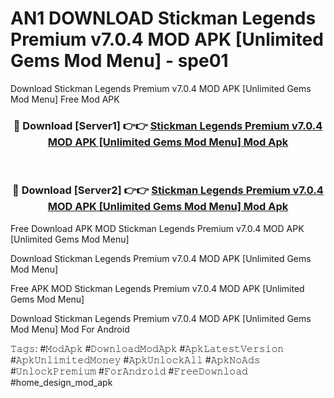 # AN1 DOWNLOAD Stickman Legends Premium v7.0.4 MOD APK [Unlimited Gems Mod Menu] - spe01
Download Stickman Legends Premium v7.0.4 MOD APK [Unlimited Gems Mod Menu] Free Mod APK

<div align="center">
<h3>🔴 Download [Server1] 👉👉 <a href="https://apk-comot.site?title=Stickman_Legends_Premium_v7.0.4_MOD_APK_[Unlimited_Gems_Mod_Menu]">Stickman Legends Premium v7.0.4 MOD APK [Unlimited Gems Mod Menu] Mod Apk</a></h3><br>

<h3>🔴 Download [Server2] 👉👉 <a href="https://apk-comot.site?title=Stickman_Legends_Premium_v7.0.4_MOD_APK_[Unlimited_Gems_Mod_Menu]">Stickman Legends Premium v7.0.4 MOD APK [Unlimited Gems Mod Menu] Mod Apk</a></h3>
</div>


Free Download APK MOD Stickman Legends Premium v7.0.4 MOD APK [Unlimited Gems Mod Menu]

Download Stickman Legends Premium v7.0.4 MOD APK [Unlimited Gems Mod Menu] 

Free APK MOD Stickman Legends Premium v7.0.4 MOD APK [Unlimited Gems Mod Menu] 

Download Stickman Legends Premium v7.0.4 MOD APK [Unlimited Gems Mod Menu] Mod For Android

𝚃𝚊𝚐𝚜: #𝙼𝚘𝚍𝙰𝚙𝚔 #𝙳𝚘𝚠𝚗𝚕𝚘𝚊𝚍𝙼𝚘𝚍𝙰𝚙𝚔 #𝙰𝚙𝚔𝙻𝚊𝚝𝚎𝚜𝚝𝚅𝚎𝚛𝚜𝚒𝚘𝚗 #𝙰𝚙𝚔𝚄𝚗𝚕𝚒𝚖𝚒𝚝𝚎𝚍𝙼𝚘𝚗𝚎𝚢 #𝙰𝚙𝚔𝚄𝚗𝚕𝚘𝚌𝚔𝙰𝚕𝚕 #𝙰𝚙𝚔𝙽𝚘𝙰𝚍𝚜 #𝚄𝚗𝚕𝚘𝚌𝚔𝙿𝚛𝚎𝚖𝚒𝚞𝚖 #𝙵𝚘𝚛𝙰𝚗𝚍𝚛𝚘𝚒𝚍 #𝙵𝚛𝚎𝚎𝙳𝚘𝚠𝚗𝚕𝚘𝚊𝚍 #home_design_mod_apk